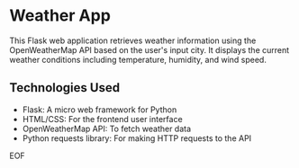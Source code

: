 # Weather App

This Flask web application retrieves weather information using the OpenWeatherMap API based on the user's input city. It displays the current weather conditions including temperature, humidity, and wind speed.

## Technologies Used

- Flask: A micro web framework for Python
- HTML/CSS: For the frontend user interface
- OpenWeatherMap API: To fetch weather data
- Python requests library: For making HTTP requests to the API

EOF

